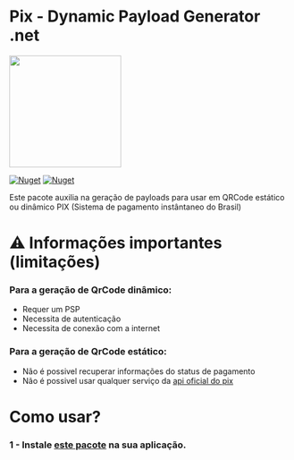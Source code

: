 # Pix - Dynamic Payload Generator .net


<img width='200' src='https://user-images.githubusercontent.com/5353685/101644586-233eb080-3a14-11eb-9cec-2172586abfde.png'/>

[![Nuget](https://img.shields.io/nuget/dt/pix-dynamic-payload-generator.net)](https://www.nuget.org/packages/pix-dynamic-payload-generator.net)
[![Nuget](https://img.shields.io/nuget/v/pix-dynamic-payload-generator.net)](https://www.nuget.org/packages/pix-dynamic-payload-generator.net)

Este pacote auxilia na geração de payloads para usar em QRCode estático ou dinâmico PIX (Sistema de pagamento instântaneo do Brasil)

# ⚠ Informações importantes (limitações)

### Para a geração de QrCode dinâmico:
- Requer um PSP
- Necessita de autenticação
- Necessita de conexão com a internet

### Para a geração de QrCode estático:
- Não é possivel recuperar informações do status de pagamento
- Não é possivel usar qualquer serviço da [api oficial do pix](https://bacen.github.io/pix-api/#/Pix/get_pix)

# Como usar?

### 1 - Instale [este pacote](https://www.nuget.org/packages/pix-dynamic-payload-generator.net) na sua aplicação.
